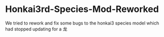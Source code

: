 # Honkai3rd-Species-Mod-Reworked
We tried to rework and fix some bugs to the honkai3 species model which had stopped updating for a 龙
